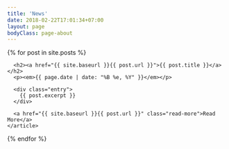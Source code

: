 ```yaml
---
title: 'News'
date: 2018-02-22T17:01:34+07:00
layout: page
bodyClass: page-about
---
```


 
<div class="posts">
  {% for post in site.posts %}
    <article class="post">

      <h2><a href="{{ site.baseurl }}{{ post.url }}">{{ post.title }}</a></h2>
      <p><em>{{ page.date | date: "%B %e, %Y" }}</em></p>

      <div class="entry">
        {{ post.excerpt }}
      </div>

      <a href="{{ site.baseurl }}{{ post.url }}" class="read-more">Read More</a>
    </article>
  {% endfor %}
</div>

